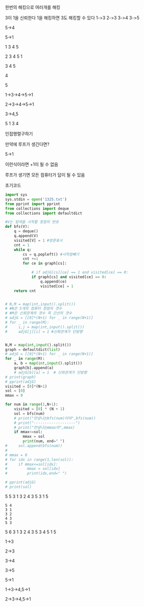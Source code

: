 한번의 해킹으로 여러개를 해킹

3이 1을 신뢰한다
1을 해킹하면 3도 해킹할 수 있다
1->3
2->3
3->4
3->5



5->4

5->1







1 3 4 5

2 3 4 5 1

3 4 5

4

5





1->3->4->5->1

2->3->4->5->1

3->4,5

5 1 3  4

인접행렬구하기



만약에 루프가 생긴다면?

5->1

이런식이라면 +1이 될 수 없음



루프가 생기면 모든 컴퓨터가 답이 될 수 있음







초기코드

```python
import sys
sys.stdin = open('1325.txt')
from pprint import pprint
from collections import deque
from collections import defaultdict

#V는 탐색을 시작할 정점의 번호
def bfs(V):
    q = deque()
    q.append(V)
    visited[V] = 1 #방문표시
    cnt = 1
    while q:
        cs = q.popleft() #시작점빼기
        cnt +=1
        for ce in graph[cs]:

            # if adjG[cs][ce] == 1 and visited[ce] == 0:
            if graph[cs] and visited[ce] == 0:
                q.append(ce)
                visited[ce] = 1
    return cnt


# N,M = map(int,input().split())
# #N은 5개의 컴퓨터 정점의 갯수
# #M은 신뢰관계의 갯수 즉 간선의 갯수
# adjG = [[0]*(N+1) for _ in range(N+1)]
# for _ in range(M):
#     i,j = map(int,input().split())
#     adjG[j][i] = 1 #신뢰관계가 단방향


N,M = map(int,input().split())
graph = defaultdict(list)
# adjG = [[0]*(N+1) for _ in range(N+1)]
for _ in range(M):
    a, b = map(int,input().split())
    graph[b].append(a)
    # adjG[b][a] = 1  # 신뢰관계가 단방향
# print(graph)
# pprint(adjG)
visited = [0]*(N+1)
sol = [0]
mmax = 0

for num in range(1,N+1):
    visited = [0] * (N + 1)
    sol = bfs(num)
    # print("안녕나는bfs(num)이야",bfs(num))
    # print("-------------------")
    # print("안녕나는mmax야",mmax)
    if mmax<=sol:
        mmax = sol
        print(num, end=" ")
#     sol.append(bfs(num))
#
# mmax = 0
# for idx in range(1,len(sol)):
#     if mmax<=sol[idx]:
#         mmax = sol[idx]
#         print(idx,end=" ")

# pprint(adjG)
# print(sol)

```





5 5
3 1
3 2
4 3
5 3
1 5



```
5 4
3 1
3 2
4 3
5 3
```



5 6
3 1
3 2
4 3
5 3
4 5
1 5





1->3

2->3

3->4

3->5

5->1



1->3->4,5->1

2->3->4,5->1
